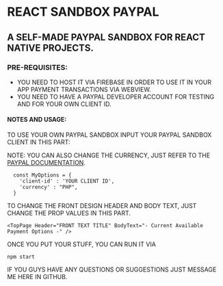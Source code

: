 # REACT SANDBOX PAYPAL

## A SELF-MADE PAYPAL SANDBOX FOR REACT NATIVE PROJECTS. 

### PRE-REQUISITES:

- YOU NEED TO HOST IT VIA FIREBASE IN ORDER TO USE IT IN YOUR APP PAYMENT TRANSACTIONS VIA WEBVIEW.
- YOU NEED TO HAVE A PAYPAL DEVELOPER ACCOUNT FOR TESTING AND FOR YOUR OWN CLIENT ID.

#### NOTES AND USAGE: 

TO USE YOUR OWN PAYPAL SANDBOX INPUT YOUR PAYPAL SANDBOX CLIENT IN THIS PART:

NOTE: YOU CAN ALSO CHANGE THE CURRENCY, JUST REFER TO THE [PAYPAL DOCUMENTATION](https://developer.paypal.com/docs/reports/reference/paypal-supported-currencies/).

```
  const MyOptions = {
    'client-id' : 'YOUR CLIENT ID',
    'currency' : "PHP",
  }
```

TO CHANGE THE FRONT DESIGN HEADER AND BODY TEXT, JUST CHANGE THE PROP VALUES IN THIS PART.

```
<TopPage Header="FRONT TEXT TITLE" BodyText="- Current Available Payment Options -" />
```
ONCE YOU PUT YOUR STUFF, YOU CAN RUN IT VIA 

```
npm start
```

IF YOU GUYS HAVE ANY QUESTIONS OR SUGGESTIONS JUST MESSAGE ME HERE IN GITHUB.
